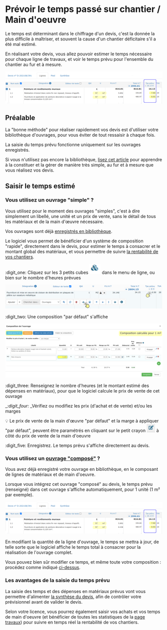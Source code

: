 # Prévoir le temps passé sur chantier / Main d'oeuvre

Le temps est déterminant dans le chiffrage d'un devis, c'est la donnée la plus difficile à maîtriser, et souvent la cause d'un chantier déficitaire s'il a été mal estimé.

En réalisant votre devis, vous allez pouvoir estimer le temps nécessaire pour chaque ligne de travaux, et voir le temps prévu pour l'ensemble du chantier au fur et à mesure.

![](../../.gitbook/assets/screenshot-119ca-.png)



## Préalable

La "bonne méthode" pour réaliser rapidement vos devis est d'utiliser votre bibliothèque d'ouvrages, pour vous éviter de tout ressaisir à chaque fois.

La saisie du temps prévu fonctionne uniquement sur les ouvrages enregistrés.

Si vous n'utilisez pas encore la bibliothèque, [lisez cet article](../bibliotheque-de-chiffrage/la-bibliotheque-douvrages/#depuis-le-devis) pour apprendre à la constituer et la gérer de manière très simple, au fur et à mesure que vous réalisez vos devis.



## Saisir le temps estimé



### Vous utilisez un ouvrage "simple" ?

Vous utilisez pour le moment des ouvrages "simples", c'est à dire simplement un libellé, une unité et un prix de vente, sans le détail de tous les matériaux et de la main d'œuvre nécessaire.

Vos ouvrages sont déjà [enregistrés en bibliothèque](../bibliotheque-de-chiffrage/la-bibliotheque-douvrages/#depuis-la-bibliotheque-douvrages).

Le logiciel vous permet de bénéficier d'un système de composition "rapide", directement dans le devis, pour estimer le temps à consacrer et le montant global des matériaux, et vous permettre de suivre [la rentabilité de vos chantiers](../les-chantiers-1/la-fiche-chantier-en-detail.md#onglet-travaux).



:digit_one: Cliquez sur les 3 petits cubes  ![](../../.gitbook/assets/screenshot-117-.png) dans le menu de ligne, ou bien sur le nombre d'heures prévues

![](../../.gitbook/assets/screenshot-118-.png)

:digit_two: Une composition "par défaut" s'affiche

![](../../.gitbook/assets/screenshot-121c-.png)

:digit_three: Renseignez le nombre d'heures (et le montant estimé des dépenses en matériaux), pour que le logiciel calcule le prix de vente de cet ouvrage

__:digit_four:_ _Vérifiez ou modifiez les prix (d'achat et de vente) et/ou les marges

:bulb: Le prix de vente de la main d'œuvre "par défaut" et la marge à appliquer "par défaut", peuvent être paramétrés en cliquant sur le petit crayon ![](../../.gitbook/assets/screenshot-122a-.png) à côté du prix de vente de la main d'oeuvre

:digit_five: Enregistrez. Le temps prévu s'affiche directement au devis.



### Vous utilisez un [ouvrage "composé"](../bibliotheque-de-chiffrage/la-bibliotheque-douvrages/#la-composition-des-ouvrages) ?

Vous avez déjà enregistré votre ouvrage en bibliothèque, en le composant de lignes de matériaux et de main d'oeuvre.

Lorsque vous intégrez cet ouvrage "composé" au devis, le temps prévu (renseigné) dans cet ouvrage s'affiche automatiquement, pour 1 unité (1 m² par exemple).

![](../../.gitbook/assets/screenshot-119ca-.png)

En modifiant la quantité de la ligne d'ouvrage, le temps se mettra à jour, de telle sorte que le logiciel affiche le temps total à consacrer pour la réalisation de l'ouvrage complet.

Vous pouvez bien sûr modifier ce temps, et même toute votre composition : procédez comme indiqué [ci-dessus](prevoir-le-temps-passe.md#vous-utilisez-un-ouvrage-simple).



### Les avantages de la saisie du temps prévu

La saisie des temps et des dépenses en matériaux prévus vont vous permettre d'alimenter [la synthèse du devis](synthese-du-devis.md), afin de contrôler votre prévisionnel avant de valider le devis.

Selon votre licence, vous pourrez également saisir vos achats et vos temps de main d'oeuvre (et bénéficier de toutes les statistiques de la [page travaux](../les-chantiers-1/la-fiche-chantier-en-detail.md#onglet-travaux)) pour suivre en temps réel la rentabilité de vos chantiers.
